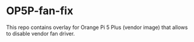 # OP5P-fan-fix
This repo contains overlay for Orange Pi 5 Plus (vendor image) that allows to disable vendor fan driver.

